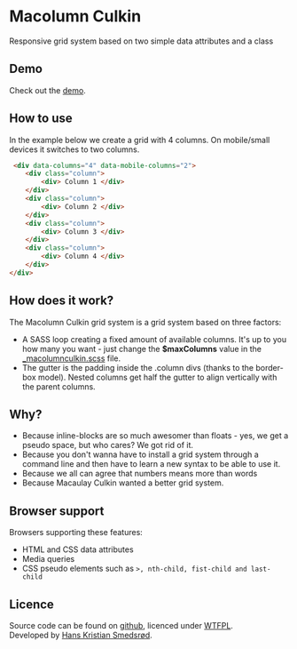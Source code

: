 # Macolumn Culkin
Responsive grid system based on two simple data attributes and a class

## Demo
Check out the [demo](http://macolumnculkin.azurewebsites.net/).

## How to use
In the example below we create a grid with 4 columns. On mobile/small devices it switches to two columns.

```html
 <div data-columns="4" data-mobile-columns="2">
	<div class="column">
		<div> Column 1 </div>
	</div>
	<div class="column">
		<div> Column 2 </div>
	</div>
	<div class="column">
		<div> Column 3 </div>
	</div>
	<div class="column">
		<div> Column 4 </div>
	</div>
</div>
```


##  How does it work?
The Macolumn Culkin grid system is a grid system based on three factors: <br>
* A SASS loop creating a fixed amount of available columns. It's up to you how many you want - just change the **$maxColumns** value in the [_macolumnculkin.scss](https://github.com/eplehans/macolumculkin/blob/master/style/parameters/_macolumnculkin.scss) file. <br>
* The gutter is the padding inside the .column divs (thanks to the border-box model). Nested columns get half the gutter to align vertically with the parent columns.


## Why?
* Because inline-blocks are so much awesomer than floats - yes, we get a pseudo space, but who cares? We got rid of it.<br>
* Because you don't wanna have to install a grid system through a command line and then have to learn a new syntax to be able to use it. <br>
* Because we all can agree that numbers means more than words<br>
* Because Macaulay Culkin wanted a better grid system. <br>

## Browser support
Browsers supporting these features:<br>
* HTML and CSS data attributes
* Media queries
* CSS pseudo elements such as ```>, nth-child, fist-child and last-child```


## Licence
Source code can be found on [github](https://github.com/eplehans/macolumculkin), licenced under [WTFPL](http://www.wtfpl.net/).<br>
Developed by [Hans Kristian Smedsrød](http://about.me/eplehans).
